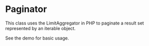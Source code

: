 Paginator
=========

This class uses the LimitAggregator in PHP to paginate a result set represented by an iterable object.

See the demo for basic usage.

